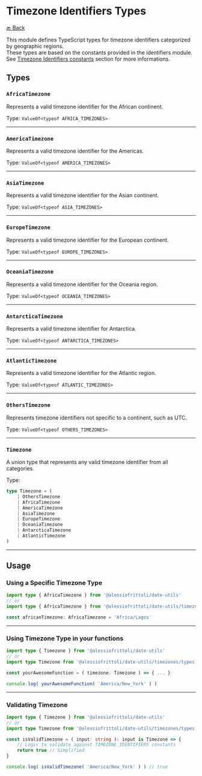 # Timezone Identifiers Types

[🔙 Back](../README.md)

This module defines TypeScript types for timezone identifiers categorized by geographic regions.\
These types are based on the constants provided in the identifiers module. See [Timezone Identifiers constants](#timezone-identifiers-constants) section for more informations.

## Types

### `AfricaTimezone`

Represents a valid timezone identifier for the African continent.

Type: `ValueOf<typeof AFRICA_TIMEZONES>`

---

### `AmericaTimezone`

Represents a valid timezone identifier for the Americas.

Type: `ValueOf<typeof AMERICA_TIMEZONES>`

---

### `AsiaTimezone`

Represents a valid timezone identifier for the Asian continent.

Type: `ValueOf<typeof ASIA_TIMEZONES>`

---

### `EuropeTimezone`

Represents a valid timezone identifier for the European continent.

Type: `ValueOf<typeof EUROPE_TIMEZONES>`

---

### `OceaniaTimezone`

Represents a valid timezone identifier for the Oceania region.

Type: `ValueOf<typeof OCEANIA_TIMEZONES>`

---

### `AntarcticaTimezone`

Represents a valid timezone identifier for Antarctica.

Type: `ValueOf<typeof ANTARCTICA_TIMEZONES>`

---

### `AtlanticTimezone`

Represents a valid timezone identifier for the Atlantic region.

Type: `ValueOf<typeof ATLANTIC_TIMEZONES>`

---

### `OthersTimezone`

Represents timezone identifiers not specific to a continent, such as UTC.

Type: `ValueOf<typeof OTHERS_TIMEZONES>`

---

### `Timezone`

A union type that represents any valid timezone identifier from all categories.

Type:

```ts
type Timezone = (
	| OthersTimezone
	| AfricaTimezone
	| AmericaTimezone
	| AsiaTimezone
	| EuropeTimezone
	| OceaniaTimezone
	| AntarcticaTimezone
	| AtlanticTimezone
)
```

---

## Usage

### Using a Specific Timezone Type

```ts
import type { AfricaTimezone } from '@alessiofrittoli/date-utils'
// or
import type { AfricaTimezone } from '@alessiofrittoli/date-utils/timezones/types'

const africanTimezone: AfricaTimezone = 'Africa/Lagos'
```

---

### Using Timezone Type in your functions

```ts
import type { Timezone } from '@alessiofrittoli/date-utils'
// or
import type Timezone from '@alessiofrittoli/date-utils/timezones/types'

const yourAwesomeFunction = ( timezone: Timezone ) => { ... }

console.log( yourAwesomeFunction( 'America/New_York' ) )
```

---

### Validating Timezone

```ts
import type { Timezone } from '@alessiofrittoli/date-utils'
// or
import type Timezone from '@alessiofrittoli/date-utils/timezones/types'

const isValidTimezone = ( input: string ): input is Timezone => {
	// Logic to validate against TIMEZONE_IDENTIFIERS constants
	return true // Simplified
}

console.log( isValidTimezone( 'America/New_York' ) ) // true
```
